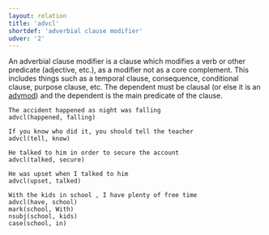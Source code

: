 ```yaml
---
layout: relation
title: 'advcl'
shortdef: 'adverbial clause modifier'
udver: '2'
---
```


An adverbial clause modifier is a clause which modifies a verb or other predicate (adjective, etc.),
as a modifier not as a core complement. This includes things such as a temporal clause, consequence, conditional clause, purpose
clause, etc. The dependent must be clausal (or else it is an [advmod]()) and the dependent is the main predicate of the clause.

~~~ sdparse
The accident happened as night was falling
advcl(happened, falling)
~~~

~~~ sdparse
If you know who did it, you should tell the teacher
advcl(tell, know)
~~~

~~~ sdparse
He talked to him in order to secure the account
advcl(talked, secure)
~~~

~~~ sdparse
He was upset when I talked to him
advcl(upset, talked)
~~~

~~~ sdparse
With the kids in school , I have plenty of free time
advcl(have, school)
mark(school, With)
nsubj(school, kids)
case(school, in)
~~~
<!-- Interlanguage links updated St lis 3 20:58:34 CET 2021 -->
